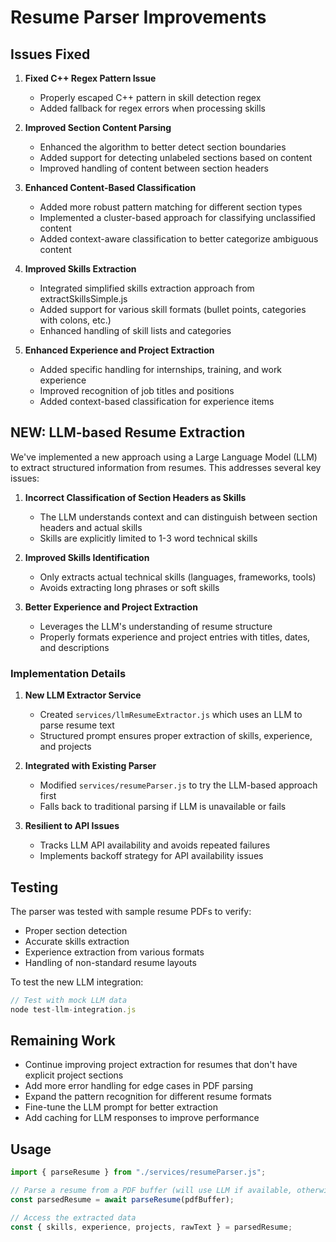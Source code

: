# Resume Parser Improvements

## Issues Fixed

1. **Fixed C++ Regex Pattern Issue**

   - Properly escaped C++ pattern in skill detection regex
   - Added fallback for regex errors when processing skills

2. **Improved Section Content Parsing**

   - Enhanced the algorithm to better detect section boundaries
   - Added support for detecting unlabeled sections based on content
   - Improved handling of content between section headers

3. **Enhanced Content-Based Classification**

   - Added more robust pattern matching for different section types
   - Implemented a cluster-based approach for classifying unclassified content
   - Added context-aware classification to better categorize ambiguous content

4. **Improved Skills Extraction**

   - Integrated simplified skills extraction approach from extractSkillsSimple.js
   - Added support for various skill formats (bullet points, categories with colons, etc.)
   - Enhanced handling of skill lists and categories

5. **Enhanced Experience and Project Extraction**
   - Added specific handling for internships, training, and work experience
   - Improved recognition of job titles and positions
   - Added context-based classification for experience items

## NEW: LLM-based Resume Extraction

We've implemented a new approach using a Large Language Model (LLM) to extract structured information from resumes. This addresses several key issues:

1. **Incorrect Classification of Section Headers as Skills**

   - The LLM understands context and can distinguish between section headers and actual skills
   - Skills are explicitly limited to 1-3 word technical skills

2. **Improved Skills Identification**

   - Only extracts actual technical skills (languages, frameworks, tools)
   - Avoids extracting long phrases or soft skills

3. **Better Experience and Project Extraction**
   - Leverages the LLM's understanding of resume structure
   - Properly formats experience and project entries with titles, dates, and descriptions

### Implementation Details

1. **New LLM Extractor Service**

   - Created `services/llmResumeExtractor.js` which uses an LLM to parse resume text
   - Structured prompt ensures proper extraction of skills, experience, and projects

2. **Integrated with Existing Parser**

   - Modified `services/resumeParser.js` to try the LLM-based approach first
   - Falls back to traditional parsing if LLM is unavailable or fails

3. **Resilient to API Issues**
   - Tracks LLM API availability and avoids repeated failures
   - Implements backoff strategy for API availability issues

## Testing

The parser was tested with sample resume PDFs to verify:

- Proper section detection
- Accurate skills extraction
- Experience extraction from various formats
- Handling of non-standard resume layouts

To test the new LLM integration:

```javascript
// Test with mock LLM data
node test-llm-integration.js
```

## Remaining Work

- Continue improving project extraction for resumes that don't have explicit project sections
- Add more error handling for edge cases in PDF parsing
- Expand the pattern recognition for different resume formats
- Fine-tune the LLM prompt for better extraction
- Add caching for LLM responses to improve performance

## Usage

```javascript
import { parseResume } from "./services/resumeParser.js";

// Parse a resume from a PDF buffer (will use LLM if available, otherwise fallback to traditional)
const parsedResume = await parseResume(pdfBuffer);

// Access the extracted data
const { skills, experience, projects, rawText } = parsedResume;
```
